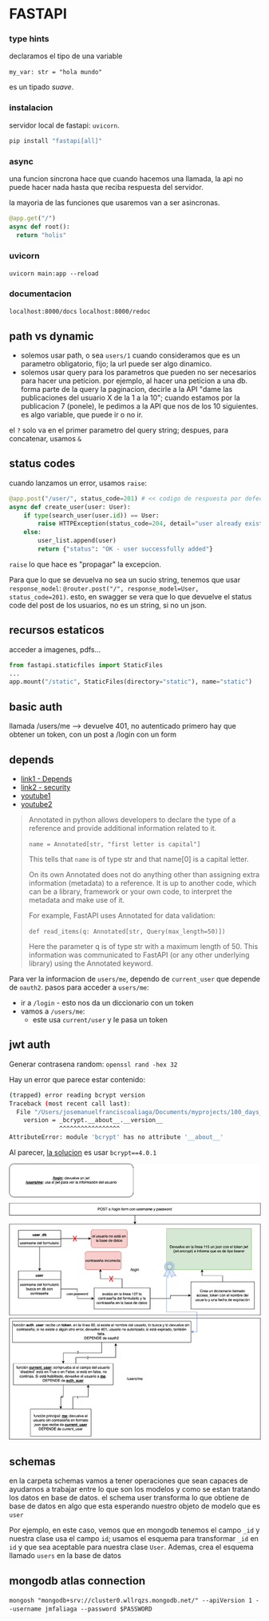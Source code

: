 # FASTAPI

### type hints

declaramos el tipo de una variable

`my_var: str = "hola mundo"`

es un tipado _suave_. 

### instalacion

servidor local de fastapi: `uvicorn`.

```sh
pip install "fastapi[all]"
```

### async

una funcion sincrona hace que cuando hacemos una llamada, la api no puede hacer nada hasta que reciba respuesta del servidor.

la mayoria de las funciones que usaremos van a ser asincronas.

```py
@app.get("/")
async def root():
  return "holis"
```

### uvicorn

`uvicorn main:app --reload`

### documentacion

`localhost:8000/docs`
`localhost:8000/redoc`

## path vs dynamic

- solemos usar path, o sea `users/1` cuando consideramos que es un parametro obligatorio, fijo; la url puede ser algo dinamico.
- solemos usar query para los parametros que pueden no ser necesarios para hacer una peticion. por ejemplo, al hacer una peticion a una db. forma parte de la query la paginacion, decirle a la API "dame las publicaciones del usuario X de la 1 a la 10"; cuando estamos por la publicacion 7 (ponele), le pedimos a la API que nos de los 10 siguientes. es algo variable, que puede ir o no ir.

el `?` solo va en el primer parametro del query string; despues, para concatenar, usamos `&`

## status codes

cuando lanzamos un error, usamos `raise`:

```py
@app.post("/user/", status_code=201) # << codigo de respuesta por defecto, se declara en la cabecera
async def create_user(user: User):
    if type(search_user(user.id)) == User:
        raise HTTPException(status_code=204, detail="user already exists")
    else:
        user_list.append(user)
        return {"status": "OK - user successfully added"}
```

`raise` lo que hace es "propagar" la excepcion.

Para que lo que se devuelva no sea un sucio string, tenemos que usar `response_model`: `@router.post("/", response_model=User, status_code=201)`. esto, en swagger se vera que lo que devuelve el status code del post de los usuarios, no es un string, si no un json.

## recursos estaticos

acceder a imagenes, pdfs... 

```py
from fastapi.staticfiles import StaticFiles
...
app.mount("/static", StaticFiles(directory="static"), name="static")

```

## basic auth

llamada /users/me --> devuelve 401, no autenticado
primero hay que obtener un token, con un post a /login con un form 

## depends

- [link1 - Depends](https://fastapi.tiangolo.com/tutorial/dependencies/)
- [link2 - security](https://fastapi.tiangolo.com/tutorial/security/simple-oauth2/)
- [youtube1](https://www.youtube.com/watch?v=Kq7ezzVInCA)
- [youtube2](https://www.youtube.com/watch?v=jJDzJg3O9ZQ)

> Annotated in python allows developers to declare the type of a reference and provide additional information related to it.
> 
> `name = Annotated[str, "first letter is capital"]`
> 
> This tells that `name` is of type str and that name[0] is a capital letter.
> 
> On its own Annotated does not do anything other than assigning extra information (metadata) to a reference. It is up to another code, which can be a library, framework or your own code, to interpret the metadata and make use of it.
> 
> For example, FastAPI uses Annotated for data validation:
> 
> `def read_items(q: Annotated[str, Query(max_length=50)])`
> 
> Here the parameter q is of type str with a maximum length of 50. This information was communicated to FastAPI (or any other underlying library) using the Annotated keyword.

Para ver la informacion de `users/me`, dependo de `current_user` que depende de `oauth2`. pasos para acceder a `users/me`:

- ir a `/login` - esto nos da un diccionario con un token
- vamos a `/users/me`:
  - este usa `current/user` y le pasa un token 



## jwt auth

Generar contrasena random: `openssl rand -hex 32` 

Hay un error que parece estar contenido:

```sh
(trapped) error reading bcrypt version
Traceback (most recent call last):
  File "/Users/josemanuelfranciscoaliaga/Documents/myprojects/100_days_of_py_v3/mouredev/fastapi/virtual-fapi/lib/python3.12/site-packages/passlib/handlers/bcrypt.py", line 620, in _load_backend_mixin
    version = _bcrypt.__about__.__version__
              ^^^^^^^^^^^^^^^^^
AttributeError: module 'bcrypt' has no attribute '__about__'
```

Al parecer, [la solucion](https://github.com/pyca/bcrypt/issues/684#issuecomment-1836872510) es usar `bcrypt==4.0.1`

![diagrama jwt](./jwt_diagram.svg)

## schemas

en la carpeta schemas vamos a tener operaciones que sean capaces de ayudarnos a trabajar entre lo que son los modelos y como se estan tratando los datos en base de datos. el schema user transforma lo que obtiene de base de datos en algo que esta esperando nuestro objeto de modelo que es `user`

Por ejemplo, en este caso, vemos que en mongodb tenemos el campo `_id` y nuestra clase usa el campo `id`; usamos el esquema para transformar `_id` en `id` y que sea aceptable para nuestra clase `User`. Ademas, crea el esquema llamado `users` en la base de datos

## mongodb atlas connection

`mongosh "mongodb+srv://cluster0.wllrqzs.mongodb.net/" --apiVersion 1 --username jmfaliaga --password $PASSWORD`
